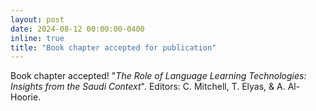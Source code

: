 ```yaml
---
layout: post
date: 2024-08-12 00:00:00-0400
inline: true
title: "Book chapter accepted for publication"
---
```


Book chapter accepted!
"_The Role of Language Learning Technologies: Insights from the Saudi Context_". Editors: C. Mitchell, T. Elyas, & A. Al-Hoorie.
